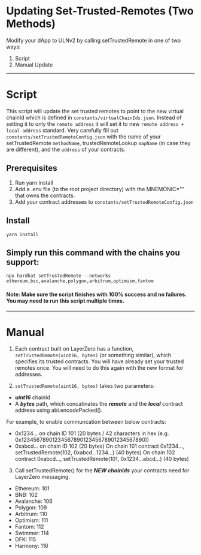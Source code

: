 # Updating Set-Trusted-Remotes (Two Methods)

Modify your dApp to ULNv2 by calling setTrustedRemote in one of two ways:

1. Script
2. Manual Update
---
# Script
This script will update the set trusted remotes to point to the new virtual chainId which is defined in `constants/virtualChainIds.json`. Instead of setting it to only the `remote address` it will set it to new `remote address + local address` standard.
Very carefully fill out `constants/setTrustedRemoteConfig.json` with the name of your setTrustedRemote `methodName`, trustedRemoteLookup `mapName` (in case they are different), and the `address` of your contracts.

## Prerequisites

1. Run yarn install
2. Add a .env file (to the root project directory) with the MNEMONIC="" that owns the contracts.
3. Add your contract addresses to `constants/setTrustedRemoteConfig.json`

## Install
`yarn install`

## Simply run this command with the chains you support:
`npx hardhat setTrustedRemote --networks ethereum,bsc,avalanche,polygon,arbitrum,optimism,fantom`
#### Note: Make sure the script finishes with 100% success and no failures. You may need to run this script multiple times.

---
# Manual
1. Each contract built on LayerZero has a function, `setTrustedRemote(uint16, bytes)` (or something similar), which specifies its trusted contracts. You will have already set your trusted remotes once. You will need to do this again with the new format for addresses.

2. `setTrustedRemote(uint16, bytes)` takes two parameters:
- ***uint16*** chainId
- A ***bytes*** path, which concatinates the ***remote*** and the ***local*** contract address using abi.encodePacked(). 

For example, to enable communcation between below contracts:
- 0x1234... on chain ID 101 (20 bytes / 42 characters in hex (e.g. 0x1234567890123456789012345678901234567890))
- 0xabcd... on chain ID 102 (20 bytes)
On chain 101 contract 0x1234..., setTrustedRemote(102, 0xabcd...1234...) (40 bytes)
On chain 102 contract 0xabcd..., setTrustedRemote(101, 0x1234...abcd...) (40 bytes)

3. Call setTrustedRemote() for the ***NEW chainIds*** your contracts need for LayerZero messaging.
- Ethereum: 101
- BNB: 102
- Avalanche: 106
- Polygon: 109
- Arbitrum: 110
- Optimism: 111
- Fantom: 112
- Swimmer: 114
- DFK: 115
- Harmony: 116
